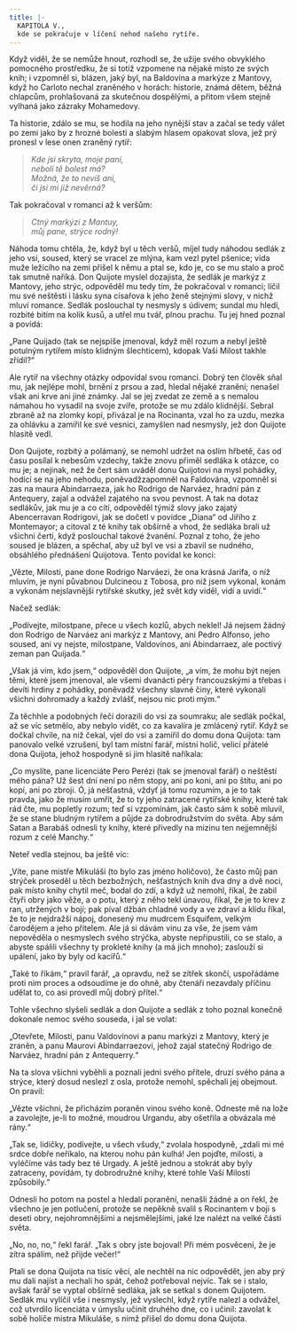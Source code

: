 ```yaml
---
title: |-
  KAPITOLA V.,
  kde se pokračuje v líčení nehod našeho rytíře.
---
```


  

Když viděl, že se nemůže hnout, rozhodl se, že užije svého obvyklého pomocného prostředku, že si totiž vzpomene na nějaké místo ze svých knih; i vzpomněl si, blázen, jaký byl, na Baldovína a markýze z Mantovy, když ho Carloto nechal zraněného v horách: historie, známá dětem, běžná chlapcům, prohlašovaná za skutečnou dospělými, a přitom všem stejně vylhaná jako zázraky Mohamedovy.

Ta historie, zdálo se mu, se hodila na jeho nynější stav a začal se tedy válet po zemi jako by z hrozné bolesti a slabým hlasem opakovat slova, jež prý pronesl v lese onen zraněný rytíř:

> _Kde jsi skryta, moje paní,  
> nebolí tě bolest má?  
> Možná, že to nevíš ani,  
> či jsi mi již nevěrná?_

Tak pokračoval v romanci až k veršům:

> _Ctný markýzi z Mantuy,  
> můj pane, strýce rodný!_

Náhoda tomu chtěla, že, když byl u těch veršů, míjel tudy náhodou sedlák z jeho vsi, soused, který se vracel ze mlýna, kam vezl pytel pšenice; vida muže ležícího na zemi přišel k němu a ptal se, kdo je, co se mu stalo a proč tak smutně naříká. Don Quijote myslel dozajista, že sedlák je markýz z Mantovy, jeho strýc, odpověděl mu tedy tím, že pokračoval v romanci; líčil mu své neštěstí i lásku syna císařova k jeho ženě stejnými slovy, v nichž mluví romance. Sedlák poslouchal ty nesmysly s údivem; sundal mu hledí, rozbité bitím na kolik kusů, a utřel mu tvář, plnou prachu. Tu jej hned poznal a povídá:

„Pane Quijado (tak se nejspíše jmenoval, když měl rozum a nebyl ještě potulným rytířem místo klidným šlechticem), kdopak Vaši Milost takhle zřídil?“

Ale rytíř na všechny otázky odpovídal svou romancí. Dobrý ten člověk sňal mu, jak nejlépe mohl, brnění z prsou a zad, hledal nějaké zranění; nenašel však ani krve ani jiné známky. Jal se jej zvedat ze země a s nemalou námahou ho vysadil na svoje zvíře, protože se mu zdálo klidnější. Sebral zbraně až na zlomky kopí, přivázal je na Rocinanta, vzal ho za uzdu, mezka za ohlávku a zamířil ke své vesnici, zamyšlen nad nesmysly, jež don Quijote hlasitě vedl.

Don Quijote, rozbitý a polámaný, se nemohl udržet na oslím hřbetě, čas od času posílal k nebesům vzdechy, takže znovu přiměl sedláka k otázce, co mu je; a nejinak, než že čert sám uváděl donu Quijotovi na mysl pohádky, hodící se na jeho nehodu, poněvadžzapomněl na Faldována, vzpomněl si zas na maura Abindarraeza, jak ho Rodrigo de Narváez, hradní pán z Antequery, zajal a odvážel zajatého na svou pevnost. A tak na dotaz sedlákův, jak mu je a co cítí, odpověděl týmiž slovy jako zajatý Abencerravan Rodrigovi, jak se dočetl v povídce „Diana“ od Jiřího z Montemayor; a citoval z té knihy tak obšírně a vhod, že sedláka brali už všichni čerti, když poslouchal takové žvanění. Poznal z toho, že jeho soused je blázen, a spěchal, aby už byl ve vsi a zbavil se nudného, obsáhlého přednášení Quijotova. Tento povídal ke konci:

„Vězte, Milosti, pane done Rodrigo Narváezi, že ona krásná Jarifa, o níž mluvím, je nyní půvabnou Dulcineou z Tobosa, pro niž jsem vykonal, konám a vykonám nejslavnější rytířské skutky, jež svět kdy viděl, vidí a uvidí.“

Načež sedlák:

„Podívejte, milostpane, přece u všech kozlů, abych neklel! Já nejsem žádný don Rodrigo de Narváez ani markýz z Mantovy, ani Pedro Alfonso, jeho soused, ani vy nejste, milostpane, Valdovínos, ani Abindarraez, ale poctivý zeman pan Quijada.“

„Však já vím, kdo jsem,“ odpověděl don Quijote, „a vím, že mohu být nejen těmi, které jsem jmenoval, ale všemi dvanácti péry francouzskými a třebas i devíti hrdiny z pohádky, poněvadž všechny slavné činy, které vykonali všichni dohromady a každý zvlášť, nejsou nic proti mým.“

Za těchhle a podobných řečí dorazili do vsi za soumraku; ale sedlák počkal, až se víc setmělo, aby nebylo vidět, co za kavalíra je zmlácený rytíř. Když se dočkal chvíle, na niž čekal, vjel do vsi a zamířil do domu dona Quijota: tam panovalo velké vzrušení, byl tam místní farář, místní holič, velicí přátelé dona Quijota, jehož hospodyně si jim hlasitě naříkala:

„Co myslíte, pane licenciáte Pero Perézi (tak se jmenoval farář) o neštěstí mého pána? Už šest dní není po něm stopy, ani po koni, ani po štítu, ani po kopí, ani po zbroji. Ó, já nešťastná, vždyť já tomu rozumím, a je to tak pravda, jako že musím umřít, že to ty jeho zatracené rytířské knihy, které tak rád čte, mu popletly rozum; teď si vzpomínám, jak často sám k sobě mluvil, že se stane bludným rytířem a půjde za dobrodružstvím do světa. Aby sám Satan a Barabáš odnesli ty knihy, které přivedly na mizinu ten nejjemnější rozum z celé Manchy.“

Neteř vedla stejnou, ba ještě víc:

„Víte, pane mistře Mikuláši (to bylo zas jméno holičovo), že často můj pan strýček proseděl u těch bezbožných, nešťastných knih dva dny a dvě noci, pak místo knihy chytil meč, bodal do zdí, a když už nemohl, říkal, že zabil čtyři obry jako věže, a o potu, který z něho tekl únavou, říkal, že je to krev z ran, utržených v boji; pak píval džbán chladné vody a ve zdraví a klidu říkal, že to je nejdražší nápoj, donesený mu mudrcem Esquifem, velkým čarodějem a jeho přítelem. Ale já si dávám vinu za vše, že jsem vám nepověděla o nesmyslech svého strýčka, abyste nepřipustili, co se stalo, a abyste spálili všechny ty prokleté knihy (a má jich mnoho); zaslouží si upálení, jako by byly od kacířů.“

„Také to říkám,“ pravil farář, „a opravdu, než se zítřek skončí, uspořádáme proti nim proces a odsoudíme je do ohně, aby čtenáři nezavdaly příčinu udělat to, co asi provedl můj dobrý přítel.“

Tohle všechno slyšeli sedlák a don Quijote a sedlák z toho poznal konečně dokonale nemoc svého souseda, i jal se volat:

„Otevřete, Milosti, panu Valdovínovi a panu markýzi z Mantovy, který je zraněn, a panu Maurovi Abindarraezovi, jehož zajal statečný Rodrigo de Narváez, hradní pán z Antequerry.“

Na ta slova všichni vyběhli a poznali jedni svého přítele, druzí svého pána a strýce, který dosud neslezl z osla, protože nemohl, spěchali jej obejmout. On pravil:

„Vězte všichni, že přicházím poraněn vinou svého koně. Odneste mě na lože a zavolejte, je-li to možné, moudrou Urgandu, aby ošetřila a obvázala mé rány.“

„Tak se, lidičky, podívejte, u všech všudy,“ zvolala hospodyně, „zdali mi mé srdce dobře neříkalo, na kterou nohu pán kulhá! Jen pojďte, milosti, a vyléčíme vás tady bez té Urgady. A ještě jednou a stokrát aby byly zatraceny, povídám, ty dobrodružné knihy, které tohle Vaší Milosti způsobily.“

Odnesli ho potom na postel a hledali poranění, nenašli žádné a on řekl, že všechno je jen potlučení, protože se nepěkně svalil s Rocinantem v boji s deseti obry, nejohromnějšími a nejsmělejšími, jaké lze nalézt na velké části světa.

„No, no, no,“ řekl farář. „Tak s obry jste bojoval! Při mém posvěcení, že je zítra spálím, než přijde večer!“

Ptali se dona Quijota na tisíc věcí, ale nechtěl na nic odpovědět, jen aby prý mu dali najíst a nechali ho spát, čehož potřeboval nejvíc. Tak se i stalo, avšak farář se vyptal obšírně sedláka, jak se setkal s donem Quijotem. Sedlák mu vylíčil vše i nesmysly, jež vyslechl, když rytíře nalezl a odvážel, což utvrdilo licenciáta v úmyslu učinit druhého dne, co i učinil: zavolat k sobě holiče mistra Mikuláše, s nímž přišel do domu dona Quijota.
